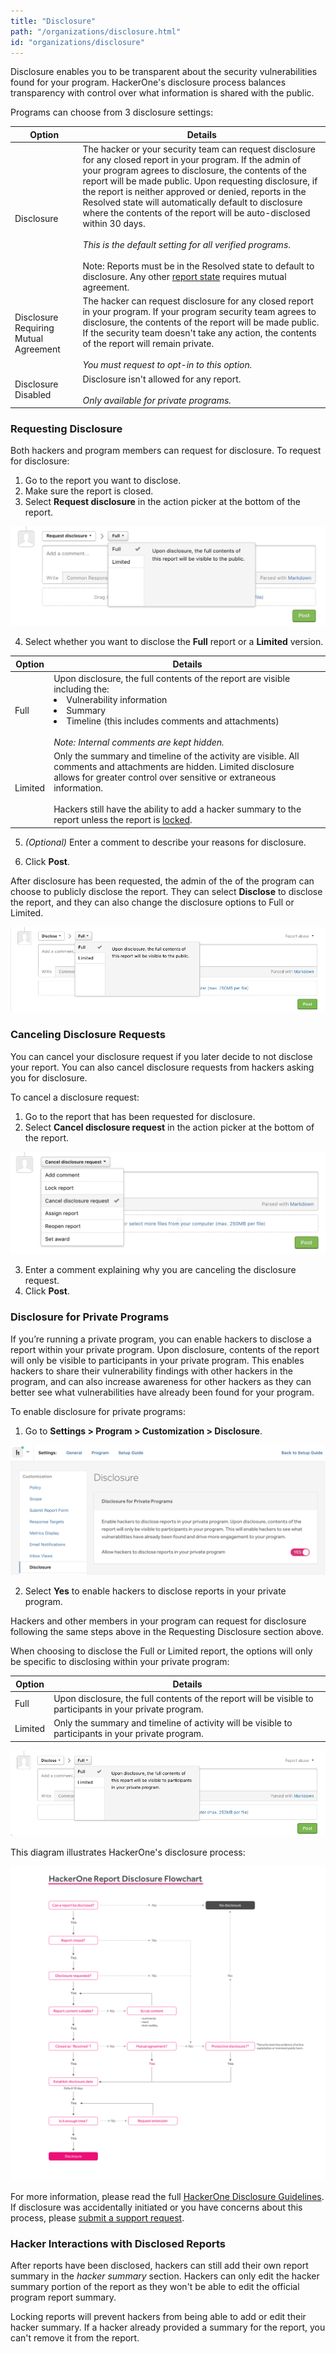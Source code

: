 ```yaml
---
title: "Disclosure"
path: "/organizations/disclosure.html"
id: "organizations/disclosure"
---
```


<style>
.contents {
  margin-left: 1.45rem;
  margin-right: 1.45rem;
  border-radius: 0.3em;
  width: 60%;
}
</style>


Disclosure enables you to be transparent about the security vulnerabilities found for your program. HackerOne's disclosure process balances transparency with control over what information is shared with the public.  

Programs can choose from 3 disclosure settings:

Option | Details
------ | -------
Disclosure | The hacker or your security team can request disclosure for any closed report in your program. If the admin of your program agrees to disclosure, the contents of the report will be made public. Upon requesting disclosure, if the report is neither approved or denied, reports in the Resolved state will automatically default to disclosure where the contents of the report will be auto-disclosed within 30 days.<br> <br>*This is the default setting for all verified programs*.<br><br>Note: Reports must be in the Resolved state to default to disclosure. Any other [report state](/programs/report-states.html) requires mutual agreement.
Disclosure Requiring Mutual Agreement | The hacker can request disclosure for any closed report in your program. If your program security team agrees to disclosure, the contents of the report will be made public. If the security team doesn't take any action, the contents of the report will remain private. <br><br>*You must request to opt-in to this option.*
Disclosure Disabled | Disclosure isn't allowed for any report. <br><br>*Only available for private programs.*

### Requesting Disclosure

Both hackers and program members can request for disclosure. To request for disclosure:
1. Go to the report you want to disclose.
2. Make sure the report is closed.
3. Select **Request disclosure** in the action picker at the bottom of the report.

![Request Disclosure](./images/disclosure-1.png)

4. Select whether you want to disclose the **Full** report or a **Limited** version.

Option | Details
------ | -------
Full | Upon disclosure, the full contents of the report are visible including the:<li>Vulnerability information</li><li>Summary</li><li>Timeline (this includes comments and attachments)</li><br>*Note: Internal comments are kept hidden.*  
Limited | Only the summary and timeline of the activity are visible. All comments and attachments are hidden. Limited disclosure allows for greater control over sensitive or extraneous information. <br><br>Hackers still have the ability to add a hacker summary to the report unless the report is [locked](locking-reports.html).

5. *(Optional)* Enter a comment to describe your reasons for disclosure.

6. Click **Post**.    

After disclosure has been requested, the admin of the of the program can choose to publicly disclose the report. They can select **Disclose** to disclose the report, and they can also change the disclosure options to Full or Limited.

![Disclose](./images/disclosure-2.png)

### Canceling Disclosure Requests

You can cancel your disclosure request if you later decide to not disclose your report. You can also cancel disclosure requests from hackers asking you for disclosure.

To cancel a disclosure request:
1. Go to the report that has been requested for disclosure.
2. Select **Cancel disclosure request** in the action picker at the bottom of the report.

![cancel disclosure request](./images/cancel-disclosure-request.png)

3. Enter a comment explaining why you are canceling the disclosure request.
4. Click **Post**.

### Disclosure for Private Programs

If you’re running a private program, you can enable hackers to disclose a report within your private program. Upon disclosure, contents of the report will only be visible to participants in your private program. This enables hackers to share their vulnerability findings with other hackers in the program, and can also increase awareness for other hackers as they can better see what vulnerabilities have already been found for your program.  

To enable disclosure for private programs:
1. Go to **Settings > Program > Customization > Disclosure**.

![disclosure settings](./images/disclosure-5.png)

2. Select **Yes** to enable hackers to disclose reports in your private program.

Hackers and other members in your program can request for disclosure following the same steps above in the Requesting Disclosure section above.

When choosing to disclose the Full or Limited report, the options will only be specific to disclosing within your private program:

Option | Details
------ | -------
Full | Upon disclosure, the full contents of the report will be visible to participants in your private program.
Limited | Only the summary and timeline of activity will be visible to participants in your private program.

![disclose for private program](./images/disclosure-3.png)

This diagram illustrates HackerOne's disclosure process:

![disclosure flowchart](./images/disclosure-4.png)

For more information, please read the full [HackerOne Disclosure Guidelines](https://hackerone.com/disclosure-guidelines). If disclosure was accidentally initiated or you have concerns about this process, please [submit a support request](https://support.hackerone.com/hc/en-us/requests/new).

### Hacker Interactions with Disclosed Reports
After reports have been disclosed, hackers can still add their own report summary in the *hacker summary* section. Hackers can only edit the hacker summary portion of the report as they won't be able to edit the official program report summary.

Locking reports will prevent hackers from being able to add or edit their hacker summary. If a hacker already provided a summary for the report, you can't remove it from the report.
